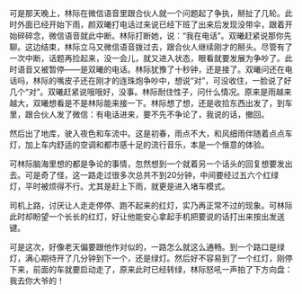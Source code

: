 
可是那天晚上，林际在微信语音里跟合伙人就一个问题起了争执，掰扯了几轮。此时外面已经开始下雨，颜双曦打电话过来说已经下班了出来后发现没带伞，跟着开始碎碎念，微信语音就此中断。林际打断她，说：“我在电话”。双曦赶紧说那你先聊。这边结束，林际立马又微信语音拨过去，跟合伙人继续刚才的掰头。尽管有了一次中断，话题再捡起来，没一会儿，就又进入状态，眼看就要发展为争吵了。此时语音又被暂停——是双曦的电话。林际犹豫了十秒钟，还是接了。双曦问还在电话吗，林际的嘴皮子还在刚才的连珠炮争吵中，想说“对”，可没收住，一脸说了好几个“对”。双曦赶紧说哦哦好，没事。林际耐住性子，问什么情况。原来是雨越来越大，双曦想看是不是林际能来接一下。林际想了想，还是收拾东西出发了，到车里，跟合伙人发了微信：有电话进来，要不先不争论了，我说的话，撤回。

然后出了地库，驶入夜色和车流中。这是初春，雨点不大，和风细雨伴随着点点车灯，加上车内舒适的空调和都市感十足的流行音乐，本是一个惬意的体验。

可林际脑海里想的都是争论的事情，忽然想到一个就着另一个话头的回复想要发出去。可是奇了怪，这一路走过很多次总共不到20分钟，中间要经过五六个红绿灯，平时被烦得不行。尤其是赶上下雨，就更是进入堵车模式。

司机上路，讨厌让人走走停停、跑不起来的红灯，实乃再正常不过的现象。可林际此时却盼望一个长长的红灯，好让他能安心拿起手机把要说的话打出来按出发送键。

可是这次，好像老天偏要跟他作对似的，一路怎么就这么通畅。到一个路口是绿灯，满心期待开了几分钟到下一个，还是绿灯。然后好不容易到了一个红灯，刚停下来，前面的车就要启动走了，原来此时已经转绿，林际怒吼一声拍了下方向盘：我去你大爷的！